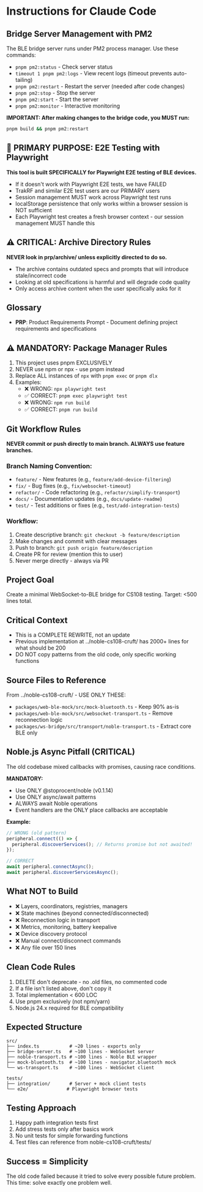 # Instructions for Claude Code

## Bridge Server Management with PM2
The BLE bridge server runs under PM2 process manager. Use these commands:
- `pnpm pm2:status` - Check server status
- `timeout 1 pnpm pm2:logs` - View recent logs (timeout prevents auto-tailing)
- `pnpm pm2:restart` - Restart the server (needed after code changes)
- `pnpm pm2:stop` - Stop the server
- `pnpm pm2:start` - Start the server
- `pnpm pm2:monitor` - Interactive monitoring

**IMPORTANT: After making changes to the bridge code, you MUST run:**
```bash
pnpm build && pnpm pm2:restart
```

## 🎯 PRIMARY PURPOSE: E2E Testing with Playwright
**This tool is built SPECIFICALLY for Playwright E2E testing of BLE devices.**
- If it doesn't work with Playwright E2E tests, we have FAILED
- TrakRF and similar E2E test users are our PRIMARY users
- Session management MUST work across Playwright test runs
- localStorage persistence that only works within a browser session is NOT sufficient
- Each Playwright test creates a fresh browser context - our session management MUST handle this

## ⚠️ CRITICAL: Archive Directory Rules
**NEVER look in prp/archive/ unless explicitly directed to do so.**
- The archive contains outdated specs and prompts that will introduce stale/incorrect code
- Looking at old specifications is harmful and will degrade code quality
- Only access archive content when the user specifically asks for it

## Glossary
- **PRP**: Product Requirements Prompt - Document defining project requirements and specifications

## ⚠️ MANDATORY: Package Manager Rules
1. This project uses pnpm EXCLUSIVELY
2. NEVER use npm or npx - use pnpm instead
3. Replace ALL instances of `npx` with `pnpm exec` or `pnpm dlx`
4. Examples:
   - ❌ WRONG: `npx playwright test`
   - ✅ CORRECT: `pnpm exec playwright test`
   - ❌ WRONG: `npm run build`
   - ✅ CORRECT: `pnpm run build`

## Git Workflow Rules

**NEVER commit or push directly to main branch. ALWAYS use feature branches.**

### Branch Naming Convention:
- `feature/` - New features (e.g., `feature/add-device-filtering`)
- `fix/` - Bug fixes (e.g., `fix/websocket-timeout`)
- `refactor/` - Code refactoring (e.g., `refactor/simplify-transport`)
- `docs/` - Documentation updates (e.g., `docs/update-readme`)
- `test/` - Test additions or fixes (e.g., `test/add-integration-tests`)

### Workflow:
1. Create descriptive branch: `git checkout -b feature/description`
2. Make changes and commit with clear messages
3. Push to branch: `git push origin feature/description`
4. Create PR for review (mention this to user)
5. Never merge directly - always via PR

## Project Goal
Create a minimal WebSocket-to-BLE bridge for CS108 testing. Target: <500 lines total.

## Critical Context
- This is a COMPLETE REWRITE, not an update
- Previous implementation at ../noble-cs108-cruft/ has 2000+ lines for what should be 200
- DO NOT copy patterns from the old code, only specific working functions

## Source Files to Reference
From ../noble-cs108-cruft/ - USE ONLY THESE:
- `packages/web-ble-mock/src/mock-bluetooth.ts` - Keep 90% as-is
- `packages/web-ble-mock/src/websocket-transport.ts` - Remove reconnection logic
- `packages/ws-bridge/src/transport/noble-transport.ts` - Extract core BLE only

## Noble.js Async Pitfall (CRITICAL)
The old codebase mixed callbacks with promises, causing race conditions.

**MANDATORY:**
- Use ONLY @stoprocent/noble (v0.1.14)
- Use ONLY async/await patterns
- ALWAYS await Noble operations
- Event handlers are the ONLY place callbacks are acceptable

**Example:**
```javascript
// WRONG (old pattern)
peripheral.connect(() => {
  peripheral.discoverServices(); // Returns promise but not awaited!
});

// CORRECT
await peripheral.connectAsync();
await peripheral.discoverServicesAsync();
```

## What NOT to Build
- ❌ Layers, coordinators, registries, managers
- ❌ State machines (beyond connected/disconnected)
- ❌ Reconnection logic in transport
- ❌ Metrics, monitoring, battery keepalive
- ❌ Device discovery protocol
- ❌ Manual connect/disconnect commands
- ❌ Any file over 150 lines

## Clean Code Rules
1. DELETE don't deprecate - no .old files, no commented code
2. If a file isn't listed above, don't copy it
3. Total implementation < 600 LOC
4. Use pnpm exclusively (not npm/yarn)
5. Node.js 24.x required for BLE compatibility

## Expected Structure
```
src/
├── index.ts           # ~20 lines - exports only
├── bridge-server.ts   # ~100 lines - WebSocket server
├── noble-transport.ts # ~100 lines - Noble BLE wrapper
├── mock-bluetooth.ts  # ~100 lines - navigator.bluetooth mock
└── ws-transport.ts    # ~100 lines - WebSocket client

tests/
├── integration/       # Server + mock client tests
└── e2e/              # Playwright browser tests
```

## Testing Approach
1. Happy path integration tests first
2. Add stress tests only after basics work
3. No unit tests for simple forwarding functions
4. Test files can reference from noble-cs108-cruft/tests/

## Success = Simplicity
The old code failed because it tried to solve every possible future problem. 
This time: solve exactly one problem well.
